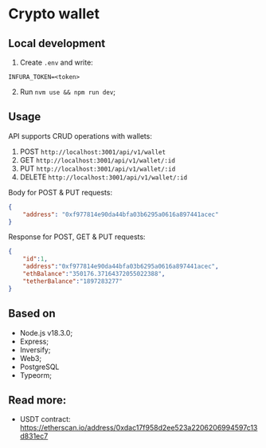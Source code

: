 # Crypto wallet

## Local development

1. Create `.env` and write: 
```
INFURA_TOKEN=<token>
``` 
2. Run `nvm use && npm run dev`;

## Usage
API supports CRUD operations with wallets:
1. POST `http://localhost:3001/api/v1/wallet`
2. GET `http://localhost:3001/api/v1/wallet/:id`
3. PUT `http://localhost:3001/api/v1/wallet/:id`
4. DELETE `http://localhost:3001/api/v1/wallet/:id`

Body for POST & PUT requests:
```json
{
    "address": "0xf977814e90da44bfa03b6295a0616a897441acec"
}
```
Response for POST, GET & PUT requests:
```json
{
    "id":1,
    "address":"0xf977814e90da44bfa03b6295a0616a897441acec",
    "ethBalance":"350176.37164372055022388",
    "tetherBalance":"1897283277"
}
```

## Based on
* Node.js v18.3.0;
* Express;
* Inversify;
* Web3;
* PostgreSQL
* Typeorm;

## Read more:

* USDT contract:
https://etherscan.io/address/0xdac17f958d2ee523a2206206994597c13d831ec7